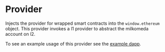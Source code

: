 # Provider

Injects the provider for wrapped smart contracts into the `window.ethereum` object. This provider invokes a l1 provider to abstract the milkomeda account on l2.

To see an example usage of this provider see the [example dapp](../dapp-example/).
